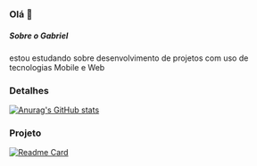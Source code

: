 ### Olá 👋

##### Sobre o Gabriel
estou estudando sobre desenvolvimento de projetos com uso de tecnologias Mobile e Web

### Detalhes

[![Anurag's GitHub stats](https://github-readme-stats.vercel.app/api?username=gabrielvargascunha&show_icons=true&theme=dark)](https://github.com/anuraghazra/github-readme-stats)

### Projeto

[![Readme Card](https://github-readme-stats.vercel.app/api/pin/?username=gabrielvargascunharepo=Tik-Tok-clone&theme=dark)](https://github.com/anuraghazra/github-readme-stats)
